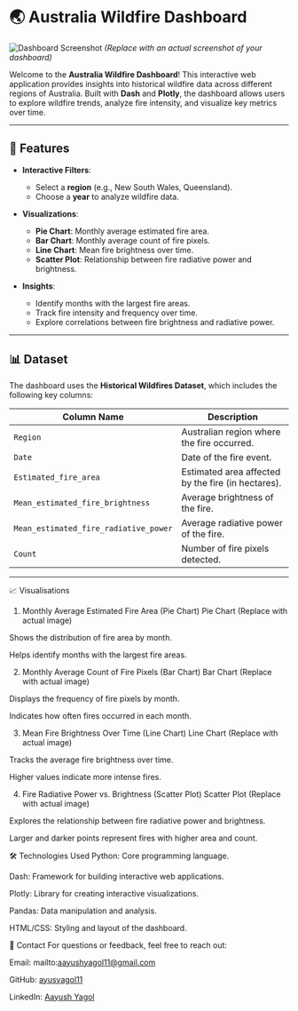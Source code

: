 # 🌏 Australia Wildfire Dashboard

![Dashboard Screenshot](https://via.placeholder.com/800x400) *(Replace with an actual screenshot of your dashboard)*

Welcome to the **Australia Wildfire Dashboard**! This interactive web application provides insights into historical wildfire data across different regions of Australia. Built with **Dash** and **Plotly**, the dashboard allows users to explore wildfire trends, analyze fire intensity, and visualize key metrics over time.

---

## 🚀 Features

- **Interactive Filters**:
  - Select a **region** (e.g., New South Wales, Queensland).
  - Choose a **year** to analyze wildfire data.
  
- **Visualizations**:
  - **Pie Chart**: Monthly average estimated fire area.
  - **Bar Chart**: Monthly average count of fire pixels.
  - **Line Chart**: Mean fire brightness over time.
  - **Scatter Plot**: Relationship between fire radiative power and brightness.

- **Insights**:
  - Identify months with the largest fire areas.
  - Track fire intensity and frequency over time.
  - Explore correlations between fire brightness and radiative power.

---

## 📊 Dataset

The dashboard uses the **Historical Wildfires Dataset**, which includes the following key columns:

| Column Name                     | Description                                      |
|---------------------------------|--------------------------------------------------|
| `Region`                        | Australian region where the fire occurred.       |
| `Date`                          | Date of the fire event.                          |
| `Estimated_fire_area`           | Estimated area affected by the fire (in hectares).|
| `Mean_estimated_fire_brightness`| Average brightness of the fire.                  |
| `Mean_estimated_fire_radiative_power` | Average radiative power of the fire.        |
| `Count`                         | Number of fire pixels detected.                  |

---


📈 Visualisations
1. Monthly Average Estimated Fire Area (Pie Chart)
Pie Chart (Replace with actual image)

Shows the distribution of fire area by month.

Helps identify months with the largest fire areas.

2. Monthly Average Count of Fire Pixels (Bar Chart)
Bar Chart (Replace with actual image)

Displays the frequency of fire pixels by month.

Indicates how often fires occurred in each month.

3. Mean Fire Brightness Over Time (Line Chart)
Line Chart (Replace with actual image)

Tracks the average fire brightness over time.

Higher values indicate more intense fires.

4. Fire Radiative Power vs. Brightness (Scatter Plot)
Scatter Plot (Replace with actual image)

Explores the relationship between fire radiative power and brightness.

Larger and darker points represent fires with higher area and count.

🛠️ Technologies Used
Python: Core programming language.

Dash: Framework for building interactive web applications.

Plotly: Library for creating interactive visualizations.

Pandas: Data manipulation and analysis.

HTML/CSS: Styling and layout of the dashboard.


📧 Contact
For questions or feedback, feel free to reach out:

Email: mailto:aayushyagol11@gmail.com

GitHub: [ayusyagol11](https://github.com/ayusyagol11)

LinkedIn: [Aayush Yagol](https://www.linkedin.com/in/aayush-yagol-046874145/)
